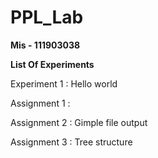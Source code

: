 # PPL_Lab


<b> Mis - 111903038  </b>


<b> List Of Experiments </b>


Experiment 1 : Hello world

Assignment 1 : 

Assignment 2 : Gimple file output

Assignment 3 : Tree structure

